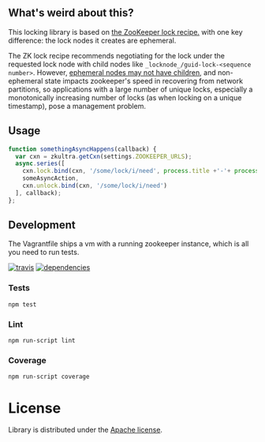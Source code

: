 ## What's weird about this?

This locking library is based on [the ZooKeeper lock recipe.](http://zookeeper.apache.org/doc/trunk/recipes.html#sc_recipes_Locks) with one key difference: the lock nodes it creates are ephemeral.

The ZK lock recipe recommends negotiating for the lock under the requested lock node with child nodes like `_locknode_/guid-lock-<sequence number>`. However, [ephemeral nodes may not have children](http://zookeeper.apache.org/doc/r3.2.1/zookeeperProgrammers.html#Ephemeral+Nodes), and non-ephemeral state impacts zookeeper's speed in recovering from network partitions, so applications with a large number of unique locks, especially a monotonically increasing number of locks (as when locking on a unique timestamp), pose a management problem.

## Usage

```javascript
function somethingAsyncHappens(callback) {
  var cxn = zkultra.getCxn(settings.ZOOKEEPER_URLS);
  async.series([
    cxn.lock.bind(cxn, '/some/lock/i/need', process.title +'-'+ process.pid),
    someAsyncAction,
    cxn.unlock.bind(cxn, '/some/lock/i/need')
  ], callback);
};
```

## Development

The Vagrantfile ships a vm with a running zookeeper instance, which is all you need to run tests.

[![travis](https://api.travis-ci.org/rackerlabs/zk-ultralight.svg?branch=master)](https://travis-ci.org/rackerlabs/zk-ultralight)
[![dependencies](https://nodei.co/npm-dl/zk-ultralight.png)](https://nodei.co/npm-dl/zk-ultralight/)

### Tests

`npm test`

### Lint

`npm run-script lint`

### Coverage

`npm run-script coverage`

# License

Library is distributed under the [Apache license](http://www.apache.org/licenses/LICENSE-2.0.html).
